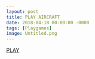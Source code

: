 ```yaml
---
layout: post
title: PLAY AIRCRAFT 
date: 2018-04-18 00:00:00 -0000
tags: [Playgames]
image: Untitled.png
---
```


<div style="text-align: center;">
</div>
 <a href="/gamefly/index.html" class="btn btn-primary btn-lg active" role="button" aria-pressed="true">PLAY</a>
           
   


